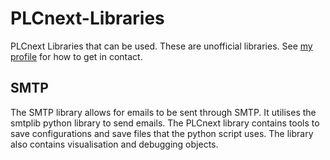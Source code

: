 # PLCnext-Libraries
PLCnext Libraries that can be used. These are unofficial libraries. See [my profile](https://github.com/declan-pxc) for how to get in contact.

## SMTP
The SMTP library allows for emails to be sent through SMTP.
It utilises the smtplib python library to send emails. The PLCnext library contains tools to save configurations and save files that the python script uses.
The library also contains visualisation and debugging objects.
